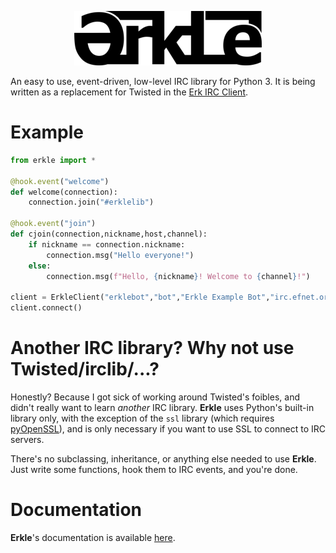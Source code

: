 <p align="center">
	<img src="https://github.com/nutjob-laboratories/erkle/raw/master/images/logo_300.png">
</p>

An easy to use, event-driven, low-level IRC library for Python 3. It is being written as a replacement for Twisted in the [Erk IRC Client](https://github.com/nutjob-laboratories/erk).

# Example
```python
from erkle import *

@hook.event("welcome")
def welcome(connection):
	connection.join("#erklelib")

@hook.event("join")
def cjoin(connection,nickname,host,channel):
	if nickname == connection.nickname:
		connection.msg("Hello everyone!")
	else:
		connection.msg(f"Hello, {nickname}! Welcome to {channel}!")

client = ErkleClient("erklebot","bot","Erkle Example Bot","irc.efnet.org")
client.connect()
```

# Another IRC library? Why not use Twisted/irclib/...?
Honestly? Because I got sick of working around Twisted's foibles, and didn't really want to learn _another_ IRC library. **Erkle** uses Python's built-in library only, with the exception of the `ssl` library (which requires [pyOpenSSL](https://www.pyopenssl.org/)), and is only necessary if you want to use SSL to connect to IRC servers.

There's no subclassing, inheritance, or anything else needed to use **Erkle**. Just write some functions, hook them to IRC events, and you're done.

# Documentation
**Erkle**'s documentation is available [here](https://github.com/nutjob-laboratories/erkle/blob/master/documentation/erkle.pdf).
